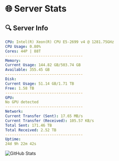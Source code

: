 # 🌐 Server Stats
## 🔍 Server Info
```yaml
CPU: Intel(R) Xeon(R) CPU E5-2699 v4 @ 1281.75GHz
CPU Usage: 0.80%
Cores: 44P | 88T
-----------------------------------
Memory:
Current Usage: 144.82 GB/503.74 GB
Available: 355.45 GB
-----------------------------------
Disk:
Current Usage: 51.14 GB/1.71 TB
Free: 1.58 TB
-----------------------------------
GPU:
No GPU detected
-----------------------------------
Network:
Current Transfer (Sent): 17.65 MB/s
Current Transfer (Received): 105.57 KB/s
Total Sent: 171.46 TB
Total Received: 2.52 TB
-----------------------------------
Uptime:
24d 9h 22m 42s
```
![GitHub Stats](https://img.shields.io/badge/Updated-2025-03-04_08:06:00-blue)